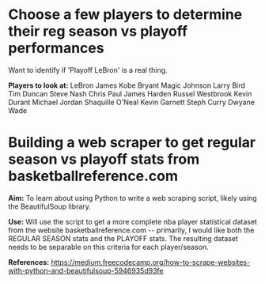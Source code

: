 # Choose a few players to determine their reg season vs playoff performances
Want to identify if 'Playoff LeBron' is a real thing.

**Players to look at:**
LeBron James
Kobe Bryant
Magic Johnson
Larry Bird
Tim Duncan
Steve Nash
Chris Paul
James Harden
Russel Westbrook
Kevin Durant
Michael Jordan
Shaquille O'Neal
Kevin Garnett
Steph Curry
Dwyane Wade

# Building a web scraper to get regular season vs playoff stats from basketballreference.com

**Aim:** 
To learn about using Python to write a web scraping script, likely using the BeautifulSoup library.

**Use:** 
Will use the script to get a more complete nba player statistical dataset from the website basketballreference.com -- primarily, I would like both the REGULAR SEASON stats and the PLAYOFF stats. The resulting dataset needs to be separable on this criteria for each player/season.

**References:**
https://medium.freecodecamp.org/how-to-scrape-websites-with-python-and-beautifulsoup-5946935d93fe

